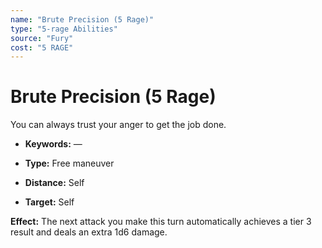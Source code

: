 ```yaml
---
name: "Brute Precision (5 Rage)"
type: "5-rage Abilities"
source: "Fury"
cost: "5 RAGE"
---
```


# Brute Precision (5 Rage)

You can always trust your anger to get the job done.


- **Keywords:** —

- **Type:** Free maneuver

- **Distance:** Self

- **Target:** Self

**Effect:** The next attack you make this turn automatically achieves a tier 3 result and deals an extra 1d6 damage.
